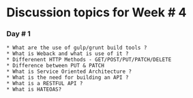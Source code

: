 # Discussion topics for Week # 4

### Day # 1

	* What are the use of gulp/grunt build tools ?
	* What is Weback and what is use of it ?
	* Differenent HTTP Methods - GET/POST/PUT/PATCH/DELETE
	* Difference between PUT & PATCH
	* What is Service Oriented Architecture ?
	* What is the need for building an API ?
	* What is a RESTFUL API ?
	* What is HATEOAS?